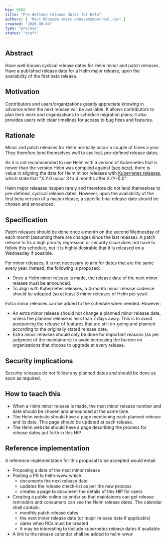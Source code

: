 ```yaml
---
hip: 0002
title: "Pre-defined release dates for Helm"
authors: [ "Marc Khouzam <marc.khouzam@montreal.ca>" ]
created: "2020-09-04"
type: "process"
status: "draft"
---
```


## Abstract

Have well-known cyclical release dates for Helm minor and patch releases.
Have a published release date for a Helm major release, upon the availability of the first beta release.

## Motivation

Contributors and users/organizations greatly appreciate knowing in advance when the next release will be available.
It allows contributors to plan their work and organizations to schedule migration plans; it also provides users with clear timelines for access to bug fixes and features.

## Rationale

Minor and patch releases for Helm normally occur a couple of times a year.  They therefore lend themselves well to cyclical, pre-defined release dates.

As it is not recommended to use Helm with a version of Kubernetes that is newer than the version Helm was compiled against ([see here][helm-skew]), there is value in aligning the date for Helm minor releases with [Kubernetes releases][kubernetes-dates], which state that "X.Y.0 occur 3 to 4 months after X.(Y-1).0".

Helm major releases happen rarely and therefore do not lend themselves to pre-defined, cyclical release dates.  However, upon the availability of the first beta version of a major release, a specific final release date should be chosen and announced.

## Specification

Patch releases should be done once a month on the second Wednesday of each month (assuming there are changes since the last release). A patch release to fix a high priority regression or security issue does not have to follow this schedule, but it is highly desirable that it is released on a Wednesday if possible.

For minor releases, it is not necessary to aim for dates that are the same every year.  Instead, the following is proposed:
* Once a Helm minor release is made, the release date of the next minor release must be announced.
* To align with Kubernetes releases, a 4-month minor release cadence should be adopted (so at least 3 minor releases of Helm per year)

Extra minor releases can be added to the schedule when needed.  However:
* An extra minor release should not change a planned minor release date, unless the planned release is less than 7 days away.  This is to avoid postponing the release of features that are still on-going and planned according to the originally stated release date.
* Extra minor releases should only be done for important reasons (as per judgment of the maintainers) to avoid increasing the burden on organizations that choose to upgrade at every release.

## Security implications

Security releases do not follow any planned dates and should be done as soon as required.

## How to teach this

* When a Helm minor release is made, the next minor release number and date should be chosen and announced at the same time.
* The Helm website should have a page mentioning each planned release and its date.  This page should be updated at each release.
* The Helm website should have a page describing the process for release dates put forth in this HIP

## Reference implementation

A reference implementation for this proposal to be accepted would entail:
* Proposing a date of the next minor release
* Posting a PR to helm-www which:
    * documents the next release date
    * updates the release check-list as per the new process
    * creates a page to document the details of this HIP for users
* Creating a public online calendar so that maintainers can get release reminders and consumers can see the Helm release dates.  The calendar shall contain:
    * monthly patch release dates
    * the next minor release date (or major release date if applicable)
    * dates when RCs must be created
    * it may be interesting to include kubernetes release dates if available
* A link to the release calendar shall be added to helm-www

[kubernetes-dates]: https://github.com/kubernetes/community/blob/master/contributors/design-proposals/release/versioning.md#minor-version-scheme-and-timeline
[helm-skew]: https://helm.sh/docs/topics/version_skew/#supported-version-skew

